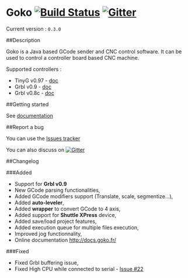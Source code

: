# Goko [![Build Status](https://travis-ci.org/cncgoko/Goko.svg?branch=master)](https://travis-ci.org/cncgoko/Goko) [![Gitter](https://badges.gitter.im/Join%20Chat.svg)](https://gitter.im/cncgoko/Goko?utm_source=badge&utm_medium=badge&utm_campaign=pr-badge&utm_content=body_badge)

Current version  : ```0.3.0```

##Description

Goko is a Java based GCode sender and CNC control software. It can be used to control a controller board based CNC machine. 

Supported controllers :
  * TinyG v0.97 - [doc](https://github.com/synthetos/TinyG/wiki)
  * Grbl v0.9 - [doc](https://github.com/grbl/grbl/wiki)
  * Grbl v0.8c - [doc](https://github.com/grbl/grbl/wiki)

##Getting started
 
See [documentation](http://docs.goko.fr/)

##Report a bug

You can use the [Issues tracker](https://github.com/cncgoko/Goko/issues)

You can also discuss on [![Gitter](https://badges.gitter.im/Join%20Chat.svg)](https://gitter.im/cncgoko/Goko?utm_source=badge&utm_medium=badge&utm_campaign=pr-badge&utm_content=body_badge)

##Changelog

###Added
- Support for **Grbl v0.9**
- New GCode parsing functionalities,
- Added GCode modifiers support (Translate, scale, segmentize...),
- Added **auto-leveler**,
- Added **wrapper** to convert GCode to 4 axis,
- Added support for **Shuttle XPress** device,
- Added save/load project features,
- Added execution queue for multiple files execution,
- Improved jog functionnality,
- Online documentation http://docs.goko.fr/

###Fixed
- Fixed Grbl buffering issue, 
- Fixed High CPU while connected to serial - [Issue #22](https://github.com/cncgoko/Goko/issues/22)
